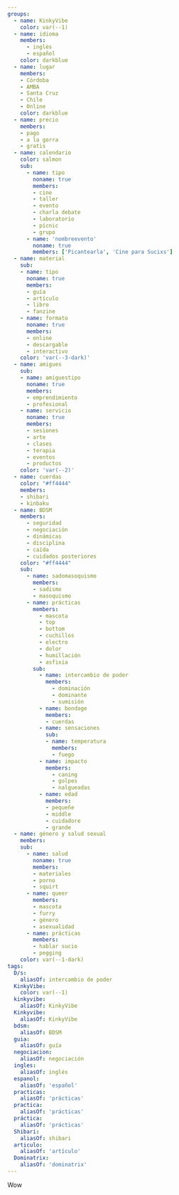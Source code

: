 ```yaml
---
groups:
  - name: KinkyVibe
    color: var(--1)
  - name: idioma
    members:
      - inglés
      - español
    color: darkblue
  - name: lugar
    members:
    - Córdoba
    - AMBA 
    - Santa Cruz
    - Chile
    - Online
    color: darkblue
  - name: precio
    members:
    - pago
    - a la gorra
    - gratis
  - name: calendario
    color: salmon
    sub:
      - name: tipo
        noname: true
        members: 
        - cine
        - taller
        - evento
        - charla debate
        - laboratorio
        - picnic
        - grupo
      - name: 'nombreevento'
        noname: true
        members: ['Picantearla', 'Cine para Sucixs']
  - name: material
    sub:
    - name: tipo
      noname: true
      members:  
      - guía
      - artículo
      - libro
      - fanzine
    - name: formato
      noname: true
      members:
      - online
      - descargable
      - interactivo
    color: 'var(--3-dark)'
  - name: amigues
    sub:
    - name: amiguestipo
      noname: true
      members: 
      - emprendimiento
      - profesional
    - name: servicio
      noname: true
      members:
      - sesiones 
      - arte
      - clases
      - terapia
      - eventos
      - productos
    color: 'var(--2)'
  - name: cuerdas
    color: "#ff4444"
    members:
    - shibari
    - kinbaku
  - name: BDSM
    members:
      - seguridad
      - negociación
      - dinámicas
      - disciplina
      - caída
      - cuidados posteriores
    color: "#ff4444"
    sub:
      - name: sadomasoquismo
        members: 
        - sadismo
        - masoquismo   
      - name: prácticas
        members:
          - mascota
          - top
          - bottom
          - cuchillos
          - electro
          - dolor
          - humillación
          - asfixia
        sub:
          - name: intercambio de poder
            members:
              - dominación
              - dominante
              - sumisión
          - name: bondage
            members:
            - cuerdas 
          - name: sensaciones
            sub:
            - name: temperatura
              members: 
              - fuego
          - name: impacto
            members:
              - caning
              - golpes
              - nalgueadas
          - name: edad
            members: 
            - pequeñe
            - middle
            - cuidadore
            - grande 
  - name: género y salud sexual
    members:
    sub:
      - name: salud
        noname: true
        members:
        - materiales
        - porno
        - squirt
      - name: queer
        members: 
        - mascota
        - furry
        - género
        - asexualidad
      - name: prácticas
        members:
        - hablar sucio
        - pegging
    color: var(--1-dark)
tags:
  D/s:
    aliasOf: intercambio de poder
  KinkyVibe:
    color: var(--1)
  kinkyvibe:
    aliasOf: KinkyVibe
  Kinkyvibe:
    aliasOf: KinkyVibe
  bdsm:
    aliasOf: BDSM
  guia:
    aliasOf: guía
  negociacion:
    aliasOf: negociación
  ingles:
    aliasOf: inglés
  espanol:
    aliasOf: 'español'
  practicas:
    aliasOf: 'prácticas'
  practica:
    aliasOf: 'prácticas'
  práctica:
    aliasOf: 'prácticas'
  Shibari:
    aliasOf: shibari
  articulo:
    aliasOf: 'artículo'
  Dominatrix:
    aliasOf: 'dominatrix'
---
```


Wow
